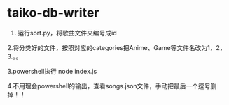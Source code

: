 # taiko-db-writer

1. 运行sort.py，将歌曲文件夹编号成id

2.将分类好的文件，按照对应的categories把Anime、Game等文件名改为1，2，3.。。

3.powershell执行 node index.js

4.不用理会powershell的输出，查看songs.json文件，手动把最后一个逗号删掉！！
